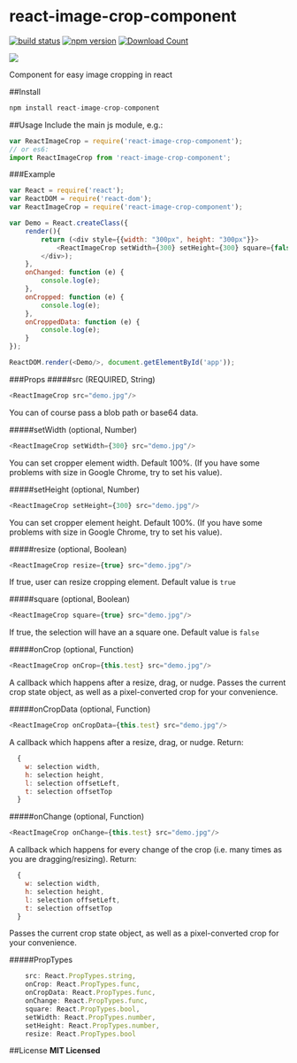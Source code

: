 # react-image-crop-component
[![build status](https://img.shields.io/wercker/ci/wercker/docs.svg)](http://www.npmjs.com/package/react-image-crop-component)
[![npm version](https://badge.fury.io/js/react-image-crop-component.svg)](http://www.npmjs.com/package/react-image-crop-component)
[![Download Count](http://img.shields.io/npm/dt/react-image-crop-component.svg)](http://www.npmjs.com/package/react-image-crop-component)

![](http://i.giphy.com/3o6Ztf9Bmfjj13d9wQ.gif)

Component for easy image cropping in react

##Install
```javascript
npm install react-image-crop-component
```

##Usage
Include the main js module, e.g.:
```javascript
var ReactImageCrop = require('react-image-crop-component');
// or es6:
import ReactImageCrop from 'react-image-crop-component';
```

###Example
```javascript
var React = require('react');
var ReactDOM = require('react-dom');
var ReactImageCrop = require('react-image-crop-component');

var Demo = React.createClass({
    render(){
        return (<div style={{width: "300px", height: "300px"}}>
            <ReactImageCrop setWidth={300} setHeight={300} square={false} onCrop={this.onCropped} onCropData={this.onCroppedData}  onChange={this.onChanged} src="demo.jpg"/>
        </div>);
    },
    onChanged: function (e) {
        console.log(e);
    },
    onCropped: function (e) {
        console.log(e);
    },
    onCroppedData: function (e) {
        console.log(e);
    }
});

ReactDOM.render(<Demo/>, document.getElementById('app'));
```

###Props
#####src (REQUIRED, String)
```javascript 
<ReactImageCrop src="demo.jpg"/>
```
You can of course pass a blob path or base64 data.

#####setWidth (optional, Number)
```javascript 
<ReactImageCrop setWidth={300} src="demo.jpg"/>
```
You can set cropper element width. Default 100%. (If you have some problems with size in Google Chrome, try to set his value).

#####setHeight (optional, Number)
```javascript 
<ReactImageCrop setHeight={300} src="demo.jpg"/>
```
You can set cropper element height. Default 100%. (If you have some problems with size in Google Chrome, try to set his value).

#####resize (optional, Boolean)
```javascript 
<ReactImageCrop resize={true} src="demo.jpg"/>
```
If true, user can resize cropping element. Default value is ```true```

#####square (optional, Boolean)
```javascript 
<ReactImageCrop square={true} src="demo.jpg"/>
```
If true, the selection will have an a square one. Default value is ```false```

#####onCrop (optional, Function)
```javascript 
<ReactImageCrop onCrop={this.test} src="demo.jpg"/>
```
A callback which happens after a resize, drag, or nudge. Passes the current crop state object, as well as a pixel-converted crop for your convenience.

#####onCropData (optional, Function)
```javascript 
<ReactImageCrop onCropData={this.test} src="demo.jpg"/>
```
A callback which happens after a resize, drag, or nudge.
Return: 
```javascript 
  {
    w: selection width,
    h: selection height,
    l: selection offsetLeft,
    t: selection offsetTop
  }
```

#####onChange (optional, Function)
```javascript 
<ReactImageCrop onChange={this.test} src="demo.jpg"/>
```
A callback which happens for every change of the crop (i.e. many times as you are dragging/resizing). 
Return: 
```javascript 
  {
    w: selection width,
    h: selection height,
    l: selection offsetLeft,
    t: selection offsetTop
  }
```
Passes the current crop state object, as well as a pixel-converted crop for your convenience.

#####PropTypes
```javascript
    src: React.PropTypes.string,
    onCrop: React.PropTypes.func,
    onCropData: React.PropTypes.func,
    onChange: React.PropTypes.func,
    square: React.PropTypes.bool,
    setWidth: React.PropTypes.number,
    setHeight: React.PropTypes.number,
    resize: React.PropTypes.bool
```
##License
**MIT Licensed**
